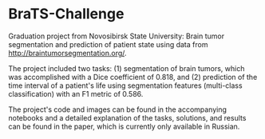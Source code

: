 # BraTS-Challenge
Graduation project from Novosibirsk State University: Brain tumor segmentation and prediction of patient state using data from http://braintumorsegmentation.org/. 

The project included two tasks: (1) segmentation of brain tumors, which was accomplished with a Dice coefficient of 0.818, and (2) prediction of the time interval of a patient's life using segmentation features (multi-class classification) with an F1 metric of 0.586. 

The project's code and images can be found in the accompanying notebooks and a detailed explanation of the tasks, solutions, and results can be found in the paper, which is currently only available in Russian.
